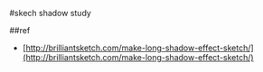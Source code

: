 #skech shadow study

##ref 
- [http://brilliantsketch.com/make-long-shadow-effect-sketch/](http://brilliantsketch.com/make-long-shadow-effect-sketch/)
